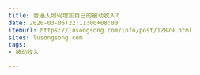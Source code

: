 ```yaml
---
title: 普通人如何增加自己的被动收入?
date: 2020-03-05T22:11:00+08:00
itemurl: https://lusongsong.com/info/post/12879.html
sites: lusongsong.com
tags:
- 被动收入

---
```

